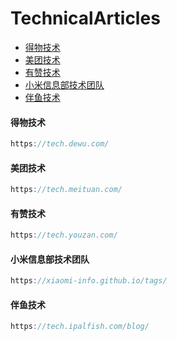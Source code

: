 # TechnicalArticles


+ [得物技术](#得物技术)
+ [美团技术](#美团技术)
+ [有赞技术](#有赞技术)
+ [小米信息部技术团队](#小米信息部技术团队)
+ [伴鱼技术](#伴鱼技术)

#### 得物技术

```java
https://tech.dewu.com/
```


#### 美团技术

```java
https://tech.meituan.com/
```


#### 有赞技术

```java
https://tech.youzan.com/
```

#### 小米信息部技术团队

```java
https://xiaomi-info.github.io/tags/
````


#### 伴鱼技术

```java
https://tech.ipalfish.com/blog/
```
